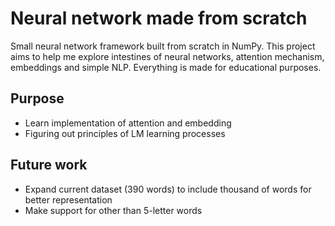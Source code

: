 # Neural network made from scratch

Small neural network framework built from scratch in NumPy. This project aims to help me explore intestines of neural networks, attention mechanism, embeddings and simple NLP. Everything is made for educational purposes.

## Purpose
- Learn implementation of attention and embedding
- Figuring out principles of LM learning processes

## Future work
- Expand current dataset (390 words) to include thousand of words for better representation
- Make support for other than 5-letter words
